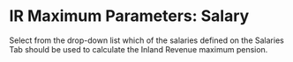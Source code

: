 # IR Maximum Parameters: Salary

Select from the drop-down list which of the salaries defined on the
Salaries Tab should be used to calculate the Inland Revenue maximum
pension.
